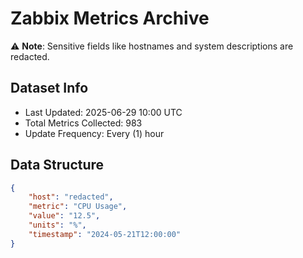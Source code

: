 # Zabbix Metrics Archive

⚠️ **Note**: Sensitive fields like hostnames and system descriptions are redacted.

## Dataset Info
- Last Updated: 2025-06-29 10:00 UTC
- Total Metrics Collected: 983
- Update Frequency: Every (1) hour

## Data Structure
```json
{
    "host": "redacted",
    "metric": "CPU Usage",
    "value": "12.5",
    "units": "%",
    "timestamp": "2024-05-21T12:00:00"
}
```

